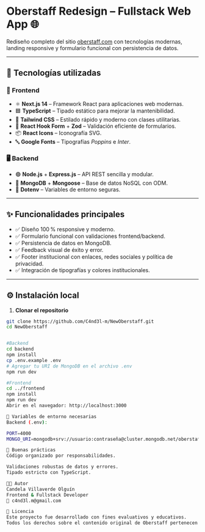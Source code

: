 # Oberstaff Redesign – Fullstack Web App 🌐

Rediseño completo del sitio [oberstaff.com](https://oberstaff.com) con tecnologías modernas, landing responsive y formulario funcional con persistencia de datos.

---

## 🚀 Tecnologías utilizadas

### 🧩 Frontend
- ⚛️ **Next.js 14** – Framework React para aplicaciones web modernas.
- 🟦 **TypeScript** – Tipado estático para mejorar la mantenibilidad.
- 🎨 **Tailwind CSS** – Estilado rápido y moderno con clases utilitarias.
- 📝 **React Hook Form** + **Zod** – Validación eficiente de formularios.
- 📦 **React Icons** – Iconografía SVG.
- 🔤 **Google Fonts** – Tipografías *Poppins* e *Inter*.

### 🖥️ Backend
- 🟢 **Node.js** + **Express.js** – API REST sencilla y modular.
- 🍃 **MongoDB** + **Mongoose** – Base de datos NoSQL con ODM.
- 🔐 **Dotenv** – Variables de entorno seguras.

---

## ✨ Funcionalidades principales

- ✅ Diseño 100 % responsive y moderno.
- ✅ Formulario funcional con validaciones frontend/backend.
- ✅ Persistencia de datos en MongoDB.
- ✅ Feedback visual de éxito y error.
- ✅ Footer institucional con enlaces, redes sociales y política de privacidad.
- ✅ Integración de tipografías y colores institucionales.

---

## ⚙️ Instalación local

1. **Clonar el repositorio**
```bash
git clone https://github.com/C4nd3l-m/NewOberstaff.git
cd NewOberstaff


#Backend
cd backend
npm install
cp .env.example .env
# Agregar tu URI de MongoDB en el archivo .env
npm run dev

#Frontend
cd ../frontend
npm install
npm run dev
Abrir en el navegador: http://localhost:3000

📮 Variables de entorno necesarias
Backend (.env):

PORT=4000
MONGO_URI=mongodb+srv://usuario:contraseña@cluster.mongodb.net/oberstaff

🧪 Buenas prácticas
Código organizado por responsabilidades.

Validaciones robustas de datos y errores.
Tipado estricto con TypeScript.

👩‍💻 Autor
Candela Villaverde Olguín
Frontend & Fullstack Developer
📧 c4nd3l.m@gmail.com

📄 Licencia
Este proyecto fue desarrollado con fines evaluativos y educativos.
Todos los derechos sobre el contenido original de Oberstaff pertenecen a su respectiva empresa.



